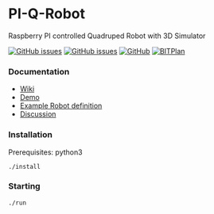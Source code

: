 # PI-Q-Robot
Raspberry PI controlled Quadruped Robot with 3D Simulator

[![GitHub issues](https://img.shields.io/github/issues/BITPlan/PI-Q-Robot.svg)](https://github.com/BITPlan/PI-Q-Robot/issues)
[![GitHub issues](https://img.shields.io/github/issues-closed/BITPlan/PI-Q-Robot.svg)](https://github.com/BITPlan/PI-Q-Robot/issues/?q=is%3Aissue+is%3Aclosed)
[![GitHub](https://img.shields.io/github/license/BITPlan/PI-Q-Robot.svg)](https://www.apache.org/licenses/LICENSE-2.0)
[![BITPlan](http://wiki.bitplan.com/images/wiki/thumb/3/38/BITPlanLogoFontLessTransparent.png/198px-BITPlanLogoFontLessTransparent.png)](http://www.bitplan.com)

### Documentation
* [Wiki](http://wiki.bitplan.com/index.php/Raspberry_PI_Spiderbot)
* [Demo](http://pi-q-robot.bitplan.com/)
* [Example Robot definition](https://raw.githubusercontent.com/BITPlan/PI-Q-Robot/master/web/models/spiderq.json)
* [Discussion](https://discourse.threejs.org/t/robot-simulation-rotation-issues/9065)

### Installation
Prerequisites: python3

```
./install
```

### Starting
```
./run
```
